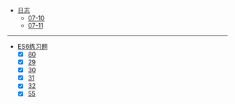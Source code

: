* [日志](docs/25584-景尚尚/)
  * [07-10](docs/25584-景尚尚/07-10)
  * [07-11](docs/25584-景尚尚/07-11)

---

* [ES6练习题](docs/25584-景尚尚/)
  * [x] [80](tests/25584-景尚尚/80.js)
  * [x] [29](tests/25584-景尚尚/29.js)
  * [x] [30](tests/25584-景尚尚/30.js)
  * [x] [31](tests/25584-景尚尚/31.js)
  * [x] [32](tests/25584-景尚尚/32.js)
  * [x] [55](tests/25584-景尚尚/55.js)